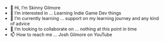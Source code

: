 - 👋 Hi, I’m Skinny Gilmore
- 👀 I’m interested in ... Learning Indie Game Dev things
- 🌱 I’m currently learning ... support on my learning journey and any kind of advice 
- 💞️ I’m looking to collaborate on ... nothing at this point in time
- 📫 How to reach me ... Josh Gilmore on YouTube

<!---
SkinnyGilmore1029/SkinnyGilmore1029 is a ✨ special ✨ repository because its `README.md` (this file) appears on your GitHub profile.
You can click the Preview link to take a look at your changes.
--->
